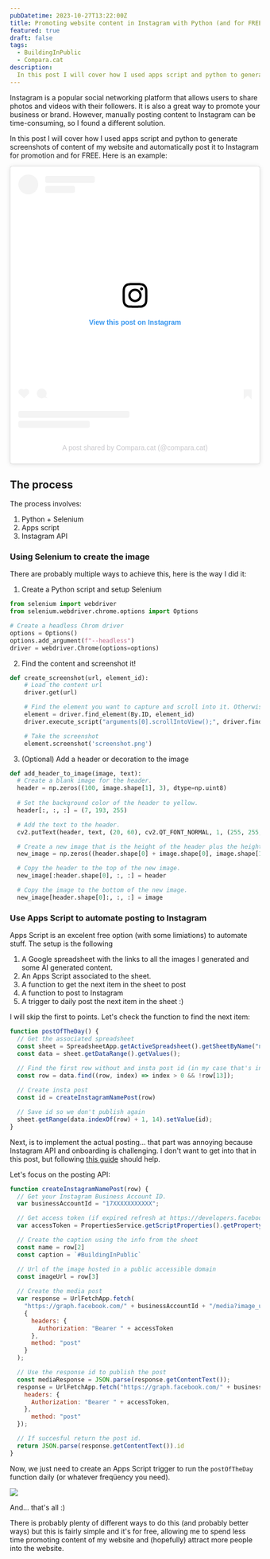 ```yaml
---
pubDatetime: 2023-10-27T13:22:00Z
title: Promoting website content in Instagram with Python (and for FREE!)
featured: true
draft: false
tags:
  - BuildingInPublic
  - Compara.cat
description:
  In this post I will cover how I used apps script and python to generate screenshots of content of my website and automatically post it to Instagram for promotion and for FREE.
---
```


Instagram is a popular social networking platform that allows users to share photos and videos with their followers. It is also a great way to promote your business or brand. However, manually posting content to Instagram can be time-consuming, so I found a different solution.

In this post I will cover how I used apps script and python to generate screenshots of content of my website and automatically post it to Instagram for promotion and for FREE. Here is an example:

<blockquote class="instagram-media" data-instgrm-captioned data-instgrm-permalink="https://www.instagram.com/p/Cy6Oza3s1dt/?utm_source=ig_embed&amp;utm_campaign=loading" data-instgrm-version="14" style=" background:#FFF; border:0; border-radius:3px; box-shadow:0 0 1px 0 rgba(0,0,0,0.5),0 1px 10px 0 rgba(0,0,0,0.15); margin: 1px; max-width:540px; min-width:326px; padding:0; width:99.375%; width:-webkit-calc(100% - 2px); width:calc(100% - 2px);"><div style="padding:16px;"> <a href="https://www.instagram.com/p/Cy6Oza3s1dt/?utm_source=ig_embed&amp;utm_campaign=loading" style=" background:#FFFFFF; line-height:0; padding:0 0; text-align:center; text-decoration:none; width:100%;" target="_blank"> <div style=" display: flex; flex-direction: row; align-items: center;"> <div style="background-color: #F4F4F4; border-radius: 50%; flex-grow: 0; height: 40px; margin-right: 14px; width: 40px;"></div> <div style="display: flex; flex-direction: column; flex-grow: 1; justify-content: center;"> <div style=" background-color: #F4F4F4; border-radius: 4px; flex-grow: 0; height: 14px; margin-bottom: 6px; width: 100px;"></div> <div style=" background-color: #F4F4F4; border-radius: 4px; flex-grow: 0; height: 14px; width: 60px;"></div></div></div><div style="padding: 19% 0;"></div> <div style="display:block; height:50px; margin:0 auto 12px; width:50px;"><svg width="50px" height="50px" viewBox="0 0 60 60" version="1.1" xmlns="https://www.w3.org/2000/svg" xmlns:xlink="https://www.w3.org/1999/xlink"><g stroke="none" stroke-width="1" fill="none" fill-rule="evenodd"><g transform="translate(-511.000000, -20.000000)" fill="#000000"><g><path d="M556.869,30.41 C554.814,30.41 553.148,32.076 553.148,34.131 C553.148,36.186 554.814,37.852 556.869,37.852 C558.924,37.852 560.59,36.186 560.59,34.131 C560.59,32.076 558.924,30.41 556.869,30.41 M541,60.657 C535.114,60.657 530.342,55.887 530.342,50 C530.342,44.114 535.114,39.342 541,39.342 C546.887,39.342 551.658,44.114 551.658,50 C551.658,55.887 546.887,60.657 541,60.657 M541,33.886 C532.1,33.886 524.886,41.1 524.886,50 C524.886,58.899 532.1,66.113 541,66.113 C549.9,66.113 557.115,58.899 557.115,50 C557.115,41.1 549.9,33.886 541,33.886 M565.378,62.101 C565.244,65.022 564.756,66.606 564.346,67.663 C563.803,69.06 563.154,70.057 562.106,71.106 C561.058,72.155 560.06,72.803 558.662,73.347 C557.607,73.757 556.021,74.244 553.102,74.378 C549.944,74.521 548.997,74.552 541,74.552 C533.003,74.552 532.056,74.521 528.898,74.378 C525.979,74.244 524.393,73.757 523.338,73.347 C521.94,72.803 520.942,72.155 519.894,71.106 C518.846,70.057 518.197,69.06 517.654,67.663 C517.244,66.606 516.755,65.022 516.623,62.101 C516.479,58.943 516.448,57.996 516.448,50 C516.448,42.003 516.479,41.056 516.623,37.899 C516.755,34.978 517.244,33.391 517.654,32.338 C518.197,30.938 518.846,29.942 519.894,28.894 C520.942,27.846 521.94,27.196 523.338,26.654 C524.393,26.244 525.979,25.756 528.898,25.623 C532.057,25.479 533.004,25.448 541,25.448 C548.997,25.448 549.943,25.479 553.102,25.623 C556.021,25.756 557.607,26.244 558.662,26.654 C560.06,27.196 561.058,27.846 562.106,28.894 C563.154,29.942 563.803,30.938 564.346,32.338 C564.756,33.391 565.244,34.978 565.378,37.899 C565.522,41.056 565.552,42.003 565.552,50 C565.552,57.996 565.522,58.943 565.378,62.101 M570.82,37.631 C570.674,34.438 570.167,32.258 569.425,30.349 C568.659,28.377 567.633,26.702 565.965,25.035 C564.297,23.368 562.623,22.342 560.652,21.575 C558.743,20.834 556.562,20.326 553.369,20.18 C550.169,20.033 549.148,20 541,20 C532.853,20 531.831,20.033 528.631,20.18 C525.438,20.326 523.257,20.834 521.349,21.575 C519.376,22.342 517.703,23.368 516.035,25.035 C514.368,26.702 513.342,28.377 512.574,30.349 C511.834,32.258 511.326,34.438 511.181,37.631 C511.035,40.831 511,41.851 511,50 C511,58.147 511.035,59.17 511.181,62.369 C511.326,65.562 511.834,67.743 512.574,69.651 C513.342,71.625 514.368,73.296 516.035,74.965 C517.703,76.634 519.376,77.658 521.349,78.425 C523.257,79.167 525.438,79.673 528.631,79.82 C531.831,79.965 532.853,80.001 541,80.001 C549.148,80.001 550.169,79.965 553.369,79.82 C556.562,79.673 558.743,79.167 560.652,78.425 C562.623,77.658 564.297,76.634 565.965,74.965 C567.633,73.296 568.659,71.625 569.425,69.651 C570.167,67.743 570.674,65.562 570.82,62.369 C570.966,59.17 571,58.147 571,50 C571,41.851 570.966,40.831 570.82,37.631"></path></g></g></g></svg></div><div style="padding-top: 8px;"> <div style=" color:#3897f0; font-family:Arial,sans-serif; font-size:14px; font-style:normal; font-weight:550; line-height:18px;">View this post on Instagram</div></div><div style="padding: 12.5% 0;"></div> <div style="display: flex; flex-direction: row; margin-bottom: 14px; align-items: center;"><div> <div style="background-color: #F4F4F4; border-radius: 50%; height: 12.5px; width: 12.5px; transform: translateX(0px) translateY(7px);"></div> <div style="background-color: #F4F4F4; height: 12.5px; transform: rotate(-45deg) translateX(3px) translateY(1px); width: 12.5px; flex-grow: 0; margin-right: 14px; margin-left: 2px;"></div> <div style="background-color: #F4F4F4; border-radius: 50%; height: 12.5px; width: 12.5px; transform: translateX(9px) translateY(-18px);"></div></div><div style="margin-left: 8px;"> <div style=" background-color: #F4F4F4; border-radius: 50%; flex-grow: 0; height: 20px; width: 20px;"></div> <div style=" width: 0; height: 0; border-top: 2px solid transparent; border-left: 6px solid #f4f4f4; border-bottom: 2px solid transparent; transform: translateX(16px) translateY(-4px) rotate(30deg)"></div></div><div style="margin-left: auto;"> <div style=" width: 0px; border-top: 8px solid #F4F4F4; border-right: 8px solid transparent; transform: translateY(16px);"></div> <div style=" background-color: #F4F4F4; flex-grow: 0; height: 12px; width: 16px; transform: translateY(-4px);"></div> <div style=" width: 0; height: 0; border-top: 8px solid #F4F4F4; border-left: 8px solid transparent; transform: translateY(-4px) translateX(8px);"></div></div></div> <div style="display: flex; flex-direction: column; flex-grow: 1; justify-content: center; margin-bottom: 24px;"> <div style=" background-color: #F4F4F4; border-radius: 4px; flex-grow: 0; height: 14px; margin-bottom: 6px; width: 224px;"></div> <div style=" background-color: #F4F4F4; border-radius: 4px; flex-grow: 0; height: 14px; width: 144px;"></div></div></a><p style=" color:#c9c8cd; font-family:Arial,sans-serif; font-size:14px; line-height:17px; margin-bottom:0; margin-top:8px; overflow:hidden; padding:8px 0 7px; text-align:center; text-overflow:ellipsis; white-space:nowrap;"><a href="https://www.instagram.com/p/Cy6Oza3s1dt/?utm_source=ig_embed&amp;utm_campaign=loading" style=" color:#c9c8cd; font-family:Arial,sans-serif; font-size:14px; font-style:normal; font-weight:normal; line-height:17px; text-decoration:none;" target="_blank">A post shared by Compara.cat (@compara.cat)</a></p></div></blockquote> <script async src="//www.instagram.com/embed.js"></script>

## The process

The process involves:

1. Python + Selenium
2. Apps script
3. Instagram API


### Using Selenium to create the image

There are probably multiple ways to achieve this, here is the way I did it:

1. Create a Python script and setup Selenium

```python
from selenium import webdriver
from selenium.webdriver.chrome.options import Options

# Create a headless Chrom driver
options = Options()
options.add_argument(f"--headless")
driver = webdriver.Chrome(options=options)
```

2. Find the content and screenshot it!

```python
def create_screenshot(url, element_id):
    # Load the content url
    driver.get(url) 

    # Find the element you want to capture and scroll into it. Otherwise it might be blank
    element = driver.find_element(By.ID, element_id)
    driver.execute_script("arguments[0].scrollIntoView();", driver.find_element(By.ID, element_id))

    # Take the screenshot
    element.screenshot('screenshot.png')
```

3. (Optional) Add a header or decoration to the image

```python
def add_header_to_image(image, text):  
  # Create a blank image for the header.
  header = np.zeros((100, image.shape[1], 3), dtype=np.uint8)
  
  # Set the background color of the header to yellow.
  header[:, :, :] = (7, 193, 255)

  # Add the text to the header.
  cv2.putText(header, text, (20, 60), cv2.QT_FONT_NORMAL, 1, (255, 255, 255), 2)

  # Create a new image that is the height of the header plus the height of the image.
  new_image = np.zeros((header.shape[0] + image.shape[0], image.shape[1], 3), dtype=np.uint8)

  # Copy the header to the top of the new image.
  new_image[:header.shape[0], :, :] = header

  # Copy the image to the bottom of the new image.
  new_image[header.shape[0]:, :, :] = image
```

### Use Apps Script to automate posting to Instagram

Apps Script is an excelent free option (with some limiations) to automate stuff. The setup is the following

1. A Google spreadsheet with the links to all the images I generated and some AI generated content. 
2. An Apps Script associated to the sheet.
3. A function to get the next item in the sheet to post
4. A function to post to Instagram
5. A trigger to daily post the next item in the sheet :)

I will skip the first to points. Let's check the function to find the next item:

```js
function postOfTheDay() {
  // Get the associated spreadsheet  
  const sheet = SpreadsheetApp.getActiveSpreadsheet().getSheetByName("names");
  const data = sheet.getDataRange().getValues();

  // Find the first row without and insta post id (in my case that's in the column N thus 13)
  const row = data.find((row, index) => index > 0 && !row[13]);
  
  // Create insta post
  const id = createInstagramNamePost(row)

  // Save id so we don't publish again
  sheet.getRange(data.indexOf(row) + 1, 14).setValue(id);
}
```

Next, is to implement the actual posting... that part was annoying because Instagram API and onboarding is challenging. 
I don't want to get into that in this post, but following [this guide](https://developers.facebook.com/docs/instagram-api/getting-started) should help.

Let's focus on the posting API:

```js
function createInstagramNamePost(row) {
  // Get your Instagram Business Account ID.
  var businessAccountId = "17XXXXXXXXXXX";

  // Get access token (if expired refresh at https://developers.facebook.com/tools/debug/accesstoken/) .
  var accessToken = PropertiesService.getScriptProperties().getProperty("INSTA_TOKEN");

  // Create the caption using the info from the sheet
  const name = row[2]
  const caption = `#BuildingInPublic`

  // Url of the image hosted in a public accessible domain
  const imageUrl = row[3]
  
  // Create the media post
  var response = UrlFetchApp.fetch(
    "https://graph.facebook.com/" + businessAccountId + "/media?image_url=" + encodeURIComponent(imageUrl) + "&caption=" + encodeURIComponent(caption), 
    {
      headers: {
        Authorization: "Bearer " + accessToken
      },
      method: "post"
    }
  );

  // Use the response id to publish the post
  const mediaResponse = JSON.parse(response.getContentText());
  response = UrlFetchApp.fetch("https://graph.facebook.com/" + businessAccountId + "/media_publish?creation_id=" + mediaResponse.id, {
    headers: {
      Authorization: "Bearer " + accessToken,
    },
      method: "post"
  });

  // If succesful return the post id.
  return JSON.parse(response.getContentText()).id
}
```

Now, we just need to create an Apps Script trigger to run the `postOfTheDay` function daily (or whatever freqüency you need).

![](assets/images/img_apps_script_trigger.png)

And... that's all :)

There is probably plenty of different ways to do this (and probably better ways) but this is fairly simple and it's for free, allowing me to spend less time promoting content of my website and (hopefully) attract more people into the website.
